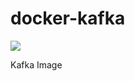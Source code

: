 # docker-kafka
[![](https://badge.imagelayers.io/qnib/kafka:latest.svg)](https://imagelayers.io/?images=qnib/kafka:latest 'Details')

Kafka Image
